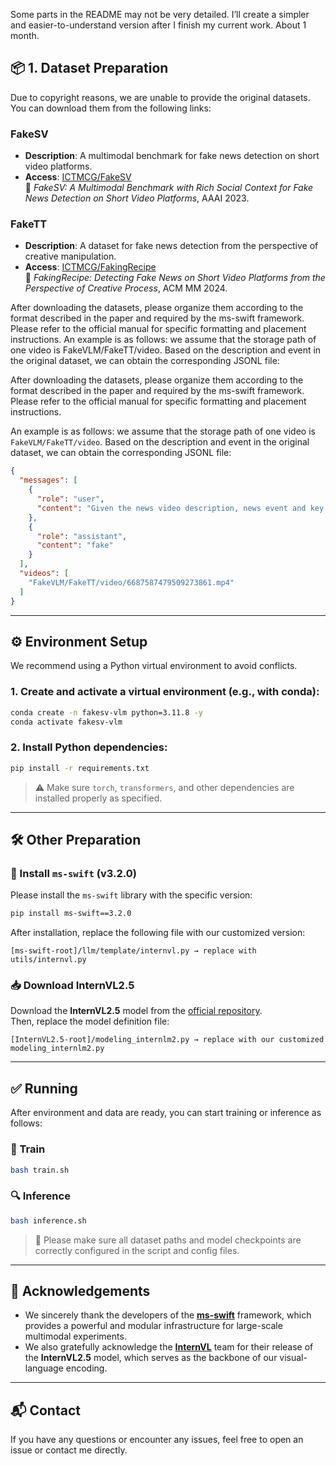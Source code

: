 

Some parts in the README may not be very detailed. I’ll create a simpler and easier-to-understand version after I finish my current work. About 1 month.

## 📦 1. Dataset Preparation

Due to copyright reasons, we are unable to provide the original datasets.  
You can download them from the following links:

### FakeSV

- **Description**: A multimodal benchmark for fake news detection on short video platforms.
- **Access**: [ICTMCG/FakeSV](https://github.com/ICTMCG/FakeSV)  
  📄 *FakeSV: A Multimodal Benchmark with Rich Social Context for Fake News Detection on Short Video Platforms*, AAAI 2023.

### FakeTT

- **Description**: A dataset for fake news detection from the perspective of creative manipulation.
- **Access**: [ICTMCG/FakingRecipe](https://github.com/ICTMCG/FakingRecipe)  
  📄 *FakingRecipe: Detecting Fake News on Short Video Platforms from the Perspective of Creative Process*, ACM MM 2024.

After downloading the datasets, please organize them according to the format described in the paper and required by the ms-swift framework. Please refer to the official manual for specific formatting and placement instructions. An example is as follows: we assume that the storage path of one video is FakeVLM/FakeTT/video. Based on the description and event in the original dataset, we can obtain the corresponding JSONL file: 

After downloading the datasets, please organize them according to the format described in the paper and required by the ms-swift framework. Please refer to the official manual for specific formatting and placement instructions. 

An example is as follows: we assume that the storage path of one video is `FakeVLM/FakeTT/video`. Based on the description and event in the original dataset, we can obtain the corresponding JSONL file:

```json
{
  "messages": [
    {
      "role": "user",
      "content": "Given the news video description, news event and key frames, you need to predict the authenticity of the news video. If the video is more likely to be fake news, return fake; otherwise, return real. Please avoid providing ambiguous evaluations such as undetermined. News video description: Jimmy Fallon ripped off Donald Trump's toupee, News event: Trump toupee video, News video key frames: <video>, Your prediction (no need to give your analysis, return real or fake only):"
    },
    {
      "role": "assistant",
      "content": "fake"
    }
  ],
  "videos": [
    "FakeVLM/FakeTT/video/6687587479509273861.mp4"
  ]
}
```

---

## ⚙️ Environment Setup

We recommend using a Python virtual environment to avoid conflicts.

### 1. Create and activate a virtual environment (e.g., with conda):

```bash
conda create -n fakesv-vlm python=3.11.8 -y
conda activate fakesv-vlm
```

### 2. Install Python dependencies:

```bash
pip install -r requirements.txt
```

> ⚠️ Make sure `torch`, `transformers`, and other dependencies are installed properly as specified.

---

## 🛠️ Other Preparation

### 🔧 Install `ms-swift` (v3.2.0)

Please install the `ms-swift` library with the specific version:

```bash
pip install ms-swift==3.2.0
```

After installation, replace the following file with our customized version:

```text
[ms-swift-root]/llm/template/internvl.py → replace with utils/internvl.py
```

### 📥 Download InternVL2.5

Download the **InternVL2.5** model from the [official repository](https://github.com/OpenGVLab/InternVL).  
Then, replace the model definition file:

```text
[InternVL2.5-root]/modeling_internlm2.py → replace with our customized modeling_internlm2.py
```

---

## ✅ Running

After environment and data are ready, you can start training or inference as follows:

### 🔧 Train

```bash
bash train.sh
```

### 🔍 Inference

```bash
bash inference.sh
```

> 📌 Please make sure all dataset paths and model checkpoints are correctly configured in the script and config files.

---

## 🙏 Acknowledgements

- We sincerely thank the developers of the [**ms-swift**](https://github.com/modelscope/ms-swift) framework, which provides a powerful and modular infrastructure for large-scale multimodal experiments.
- We also gratefully acknowledge the [**InternVL**](https://github.com/OpenGVLab/InternVL) team for their release of the **InternVL2.5** model, which serves as the backbone of our visual-language encoding.

---

## 📬 Contact

If you have any questions or encounter any issues, feel free to open an issue or contact me directly.
